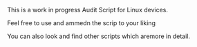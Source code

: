 This is a work in progress Audit Script for Linux devices.

Feel free to use and ammedn the scrip to your liking

You can also look and find other scripts which aremore in detail. 
